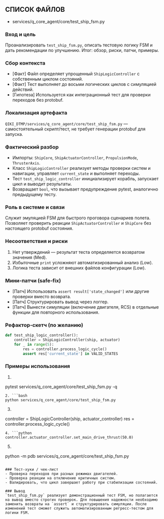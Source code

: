 ## СПИСОК ФАЙЛОВ
- services/q_core_agent/core/test_ship_fsm.py

### Вход и цель
Проанализировать `test_ship_fsm.py`, описать тестовую логику FSM и дать рекомендации по улучшению. Итог: обзор, риски, патчи, примеры.

### Сбор контекста
- [Факт] Файл определяет упрощенный `ShipLogicController` с собственным циклом состояний.
- [Факт] Тест выполняет до восьми логических циклов с симуляцией действий.
- [Гипотеза] Используется как интеграционный тест для проверки переходов без protobuf.

### Локализация артефакта
`QIKI_DTMP/services/q_core_agent/core/test_ship_fsm.py` — самостоятельный скрипт/тест, не требует генерации protobuf для запуска.

### Фактический разбор
- Импорты: `ShipCore`, `ShipActuatorController`, `PropulsionMode`, `ThrusterAxis`.
- Класс `ShipLogicController` реализует методы проверки систем и навигации, управляет `current_state` и выполняет переходы.
- Тест `test_ship_logic_controller` инициализирует корабль, запускает цикл и выводит результаты.
- Возвращает `bool`, что вызывает предупреждение pytest, аналогично предыдущему тесту.

### Роль в системе и связи
Служит эмуляцией FSM для быстрого проговора сценариев полета. Позволяет проверить реакции `ShipActuatorController` и `ShipCore` без настоящего protobuf состояния.

### Несоответствия и риски
1. Нет утверждений — результат теста определяется возвратом значения (Med).
2. Избыточные `print` усложняют автоматизированный анализ (Low).
3. Логика теста зависит от внешних файлов конфигурации (Low).

### Мини-патчи (safe-fix)
- [Патч] Использовать `assert result['state_changed']` или другие проверки вместо возврата.
- [Патч] Структурировать вывод через логгер.
- [Патч] Вынести симуляции (включение двигателя, RCS) в отдельные функции для повторного использования.

### Рефактор-скетч (по желанию)
```python
def test_ship_logic_controller():
    controller = ShipLogicController(ship, actuator)
    for _ in range(5):
        res = controller.process_logic_cycle()
        assert res['current_state'] in VALID_STATES
```

### Примеры использования
1. ```bash
pytest services/q_core_agent/core/test_ship_fsm.py -q
```
2. ```bash
python services/q_core_agent/core/test_ship_fsm.py
```
3. ```python
controller = ShipLogicController(ship, actuator_controller)
res = controller.process_logic_cycle()
```
4. ```python
controller.actuator_controller.set_main_drive_thrust(50.0)
```
5. ```bash
python -m pdb services/q_core_agent/core/test_ship_fsm.py
```

### Тест-хуки / чек-лист
- Проверка переходов при разных режимах двигателей.
- Проверка реакции на отключение критичных систем.
- Валидировать, что цикл завершает работу при стабилизации состояний.

### Вывод
`test_ship_fsm.py` реализует демонстрационный тест FSM, но полагается на вывод вместо строгих проверок. Для повышения надежности необходимо заменить возвраты на `assert` и структурировать симуляции. После изменений тест сможет служить автоматизированным регресс-тестом для логики FSM.
